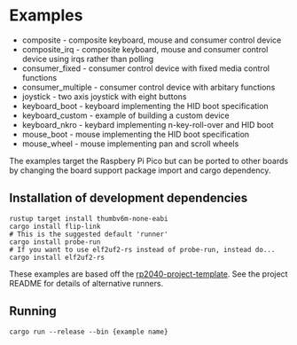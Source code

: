 # Examples

* composite - composite keyboard, mouse and consumer control device
* composite_irq - composite keyboard, mouse and consumer control device using irqs rather than polling
* consumer_fixed - consumer control device with fixed media control functions
* consumer_multiple - consumer control device with arbitary functions
* joystick - two axis joystick with eight buttons
* keyboard_boot - keyboard implementing the HID boot specification
* keyboard_custom - example of building a custom device
* keyboard_nkro - keybard implementing n-key-roll-over and HID boot
* mouse_boot - mouse implementing the HID boot specification
* mouse_wheel - mouse implementing pan and scroll wheels

The examples target the Raspbery Pi Pico but can be ported to other boards by changing the board support package
import and cargo dependency.

## Installation of development dependencies

```shell
rustup target install thumbv6m-none-eabi
cargo install flip-link
# This is the suggested default 'runner'
cargo install probe-run
# If you want to use elf2uf2-rs instead of probe-run, instead do...
cargo install elf2uf2-rs
```

These examples are based off the [rp2040-project-template](https://github.com/rp-rs/rp2040-project-template).
See the project README for details of alternative runners.

## Running

```shell
cargo run --release --bin {example name}
```